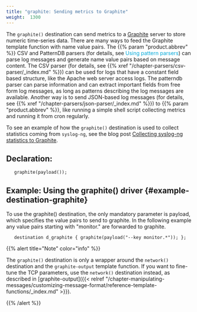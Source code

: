 ```yaml
---
title: "graphite: Sending metrics to Graphite"
weight:  1300
---
```

<!-- DISCLAIMER: This file is based on the syslog-ng Open Source Edition documentation https://github.com/balabit/syslog-ng-ose-guides/commit/2f4a52ee61d1ea9ad27cb4f3168b95408fddfdf2 and is used under the terms of The syslog-ng Open Source Edition Documentation License. The file has been modified by Axoflow. -->

The `graphite()` destination can send metrics to a [Graphite](http://graphite.readthedocs.io/en/latest/index.html) server to store numeric time-series data. There are many ways to feed the Graphite template function with name value pairs. The {{% param "product.abbrev" %}} CSV and PatternDB parsers (for details, see <span class="mcFormatColor" style="color: #04aada;">Using pattern parsers</span>) can parse log messages and generate name value pairs based on message content. The CSV parser (for details, see {{% xref "/chapter-parsers/csv-parser/_index.md" %}}) can be used for logs that have a constant field based structure, like the Apache web server access logs. The <span>patterndb</span> parser can parse information and can extract important fields from free form log messages, as long as patterns describing the log messages are available. Another way is to send JSON-based log messages (for details, see {{% xref "/chapter-parsers/json-parser/_index.md" %}}) to {{% param "product.abbrev" %}}, like running a simple shell script collecting metrics and running it from cron regularly.

To see an example of how the `graphite()` destination is used to collect statistics coming from `syslog-ng`, see the blog post [Collecting syslog-ng statistics to Graphite](https://syslog-ng.com/blog/collecting-syslog-ng-statistics-to-graphite/).


## Declaration:

```shell
   graphite(payload());
```



## Example: Using the graphite() driver {#example-destination-graphite}

To use the <span>graphite()</span> destination, the only mandatory parameter is payload, which specifies the value pairs to send to <span>graphite</span>. In the following example any value pairs starting with <span>"monitor."</span> are forwarded to <span>graphite</span>.

```shell
   destination d_graphite { graphite(payload("--key monitor.*")); };
```


{{% alert title="Note" color="info" %}}

The `graphite()` destination is only a wrapper around the `network()` destination and the `graphite-output` template function. If you want to fine-tune the TCP parameters, use the `network()` destination instead, as described in [graphite-output]({{< relref "/chapter-manipulating-messages/customizing-message-format/reference-template-functions/_index.md" >}}).

{{% /alert %}}
